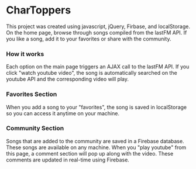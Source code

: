 # CharToppers

<p>This project was created using javascript, jQuery, Firbase, and localStorage.  On the home page, browse through songs compiled from the lastFM API.  If you like a song, add it to your favorites or share with the community.</p>

<h3>How it works</h3>
<p>Each option on the main page triggers an AJAX call to the lastFM API.  If you click "watch youtube video", the song is automatically searched on the youtube API and the corresponding video will play.</p>

<h3>Favorites Section</h3>
<p>When you add a song to your "favorites", the song is saved in localStorage so you can access it anytime on your machine. </p>

<h3>Community Section</h3>
<p>Songs that are added to the community are saved in a Firebase database.  These songs are available on any machine.  When you "play youtube" from this page, a comment section will pop up along with the video.  These comments are updated in real-time using Firebase.</p>
